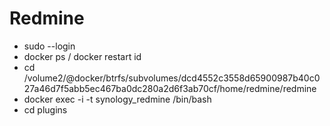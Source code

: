# Redmine

- sudo --login
- docker ps / docker restart id
- cd /volume2/@docker/btrfs/subvolumes/dcd4552c3558d65900987b40c027a46d7f5abb5ec467ba0dc280a2d6f3ab70cf/home/redmine/redmine
- docker exec -i -t synology_redmine /bin/bash
- cd plugins